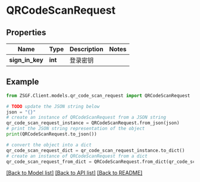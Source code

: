 # QRCodeScanRequest


## Properties

Name | Type | Description | Notes
------------ | ------------- | ------------- | -------------
**sign_in_key** | **int** | 登录密钥 | 

## Example

```python
from ZSGF.Client.models.qr_code_scan_request import QRCodeScanRequest

# TODO update the JSON string below
json = "{}"
# create an instance of QRCodeScanRequest from a JSON string
qr_code_scan_request_instance = QRCodeScanRequest.from_json(json)
# print the JSON string representation of the object
print(QRCodeScanRequest.to_json())

# convert the object into a dict
qr_code_scan_request_dict = qr_code_scan_request_instance.to_dict()
# create an instance of QRCodeScanRequest from a dict
qr_code_scan_request_from_dict = QRCodeScanRequest.from_dict(qr_code_scan_request_dict)
```
[[Back to Model list]](../README.md#documentation-for-models) [[Back to API list]](../README.md#documentation-for-api-endpoints) [[Back to README]](../README.md)


